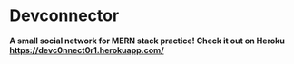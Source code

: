 # Devconnector
**A small social network for MERN stack practice! Check it out on Heroku https://devc0nnect0r1.herokuapp.com/**
